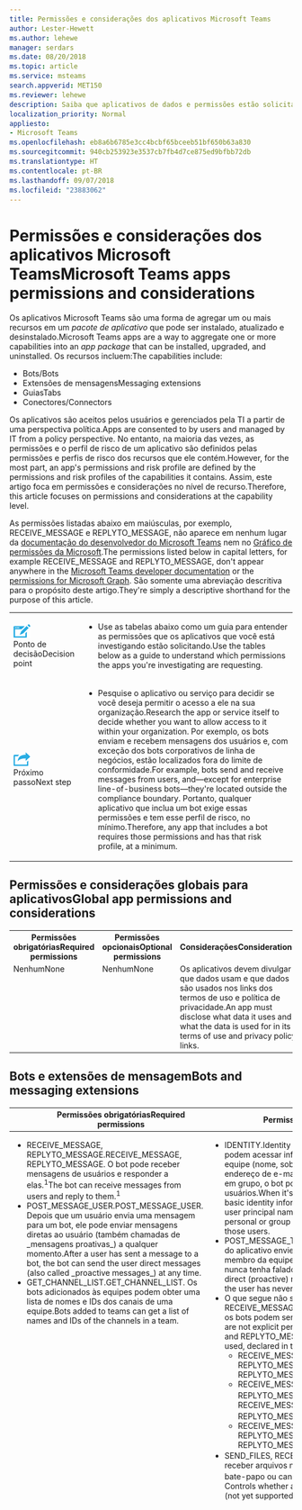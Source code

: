 ```yaml
---
title: Permissões e considerações dos aplicativos Microsoft Teams
author: Lester-Hewett
ms.author: lehewe
manager: serdars
ms.date: 08/20/2018
ms.topic: article
ms.service: msteams
search.appverid: MET150
ms.reviewer: lehewe
description: Saiba que aplicativos de dados e permissões estão solicitando da sua organização.
localization_priority: Normal
appliesto:
- Microsoft Teams
ms.openlocfilehash: eb8a6b6785e3cc4bcbf65bceeb51bf650b63a830
ms.sourcegitcommit: 940cb253923e3537cb7fb4d7ce875ed9bfbb72db
ms.translationtype: HT
ms.contentlocale: pt-BR
ms.lasthandoff: 09/07/2018
ms.locfileid: "23883062"
---
```

# <a name="microsoft-teams-apps-permissions-and-considerations"></a><span data-ttu-id="4c182-103">Permissões e considerações dos aplicativos Microsoft Teams</span><span class="sxs-lookup"><span data-stu-id="4c182-103">Microsoft Teams apps permissions and considerations</span></span>

<span data-ttu-id="4c182-104">Os aplicativos Microsoft Teams são uma forma de agregar um ou mais recursos em um _pacote de aplicativo_ que pode ser instalado, atualizado e desinstalado.</span><span class="sxs-lookup"><span data-stu-id="4c182-104">Microsoft Teams apps are a way to aggregate one or more capabilities into an _app package_ that can be installed, upgraded, and uninstalled.</span></span> <span data-ttu-id="4c182-105">Os recursos incluem:</span><span class="sxs-lookup"><span data-stu-id="4c182-105">The capabilities include:</span></span>

-   <span data-ttu-id="4c182-106">Bots</span><span class="sxs-lookup"><span data-stu-id="4c182-106">/Bots</span></span>
-   <span data-ttu-id="4c182-107">Extensões de mensagens</span><span class="sxs-lookup"><span data-stu-id="4c182-107">Messaging extensions</span></span>
-   <span data-ttu-id="4c182-108">Guias</span><span class="sxs-lookup"><span data-stu-id="4c182-108">Tabs</span></span>
-   <span data-ttu-id="4c182-109">Conectores</span><span class="sxs-lookup"><span data-stu-id="4c182-109">/Connectors</span></span>

<span data-ttu-id="4c182-110">Os aplicativos são aceitos pelos usuários e gerenciados pela TI a partir de uma perspectiva política.</span><span class="sxs-lookup"><span data-stu-id="4c182-110">Apps are consented to by users and managed by IT from a policy perspective.</span></span> <span data-ttu-id="4c182-111">No entanto, na maioria das vezes, as permissões e o perfil de risco de um aplicativo são definidos pelas permissões e perfis de risco dos recursos que ele contém.</span><span class="sxs-lookup"><span data-stu-id="4c182-111">However, for the most part, an app's permissions and risk profile are defined by the permissions and risk profiles of the capabilities it contains.</span></span> <span data-ttu-id="4c182-112">Assim, este artigo foca em permissões e considerações no nível de recurso.</span><span class="sxs-lookup"><span data-stu-id="4c182-112">Therefore, this article focuses on permissions and considerations at the capability level.</span></span>

<span data-ttu-id="4c182-113">As permissões listadas abaixo em maiúsculas, por exemplo, RECEIVE_MESSAGE e REPLYTO_MESSAGE, não aparece em nenhum lugar da [documentação do desenvolvedor do Microsoft Teams](https://aka.ms/teamsdevdocs) nem no [Gráfico de permissões da Microsoft](https://developer.microsoft.com/graph/docs/concepts/permissions_reference).</span><span class="sxs-lookup"><span data-stu-id="4c182-113">The permissions listed below in capital letters, for example RECEIVE_MESSAGE and REPLYTO_MESSAGE, don't appear anywhere in the [Microsoft Teams developer documentation](https://aka.ms/teamsdevdocs) or the [permissions for Microsoft Graph](https://developer.microsoft.com/graph/docs/concepts/permissions_reference).</span></span> <span data-ttu-id="4c182-114">São somente uma abreviação descritiva para o propósito deste artigo.</span><span class="sxs-lookup"><span data-stu-id="4c182-114">They're simply a descriptive shorthand for the purpose of this article.</span></span>


|    |     |
|-----------|------------|
| ![](media/audio_conferencing_image7.png) <br/><span data-ttu-id="4c182-115">Ponto de decisão</span><span class="sxs-lookup"><span data-stu-id="4c182-115">Decision point</span></span>|<ul><li><span data-ttu-id="4c182-116">Use as tabelas abaixo como um guia para entender as permissões que os aplicativos que você está investigando estão solicitando.</span><span class="sxs-lookup"><span data-stu-id="4c182-116">Use the tables below as a guide to understand which permissions the apps you're investigating are requesting.</span></span></li></ul> |
| ![](media/audio_conferencing_image9.png)<br/><span data-ttu-id="4c182-117">Próximo passo</span><span class="sxs-lookup"><span data-stu-id="4c182-117">Next step</span></span>|<ul><li><span data-ttu-id="4c182-118">Pesquise o aplicativo ou serviço para decidir se você deseja permitir o acesso a ele na sua organização.</span><span class="sxs-lookup"><span data-stu-id="4c182-118">Research the app or service itself to decide whether you want to allow access to it within your organization.</span></span> <span data-ttu-id="4c182-119">Por exemplo, os bots enviam e recebem mensagens dos usuários e, com exceção dos bots corporativos de linha de negócios, estão localizados fora do limite de conformidade.</span><span class="sxs-lookup"><span data-stu-id="4c182-119">For example, bots send and receive messages from users, and—except for enterprise line-of-business bots—they're located outside the compliance boundary.</span></span> <span data-ttu-id="4c182-120">Portanto, qualquer aplicativo que inclua um bot exige essas permissões e tem esse perfil de risco, no mínimo.</span><span class="sxs-lookup"><span data-stu-id="4c182-120">Therefore, any app that includes a bot requires those permissions and has that risk profile, at a minimum.</span></span> </li></ul>|

## <a name="global-app-permissions-and-considerations"></a><span data-ttu-id="4c182-121">Permissões e considerações globais para aplicativos</span><span class="sxs-lookup"><span data-stu-id="4c182-121">Global app permissions and considerations</span></span>

<table>
  <tr>
    <th width="25%"><span data-ttu-id="4c182-122">Permissões obrigatórias</span><span class="sxs-lookup"><span data-stu-id="4c182-122">Required permissions</span></span></th>
    <th width="25%"><span data-ttu-id="4c182-123">Permissões opcionais</span><span class="sxs-lookup"><span data-stu-id="4c182-123">Optional permissions</span></span></th>
    <th width="50%"><span data-ttu-id="4c182-124">Considerações</span><span class="sxs-lookup"><span data-stu-id="4c182-124">Considerations</span></span></th>
  </tr>
  <tr>
    <td valign="top"><span data-ttu-id="4c182-125">Nenhum</span><span class="sxs-lookup"><span data-stu-id="4c182-125">None</span></span></td>
    <td valign="top"><span data-ttu-id="4c182-126">Nenhum</span><span class="sxs-lookup"><span data-stu-id="4c182-126">None</span></span></td>
    <td valign="top"><span data-ttu-id="4c182-127">Os aplicativos devem divulgar que dados usam e que dados são usados nos links dos termos de uso e política de privacidade.</span><span class="sxs-lookup"><span data-stu-id="4c182-127">An app must disclose what data it uses and what the data is used for in its terms of use and privacy policy links.</span></span></td>
  </tr>
</table>

## <a name="bots-and-messaging-extensions"></a><span data-ttu-id="4c182-128">Bots e extensões de mensagem</span><span class="sxs-lookup"><span data-stu-id="4c182-128">Bots and messaging extensions</span></span>

<table>
 <thead>
  <tr>
    <th width="0.5%"></th>
    <th width="24.5%"><span data-ttu-id="4c182-129">Permissões obrigatórias</span><span class="sxs-lookup"><span data-stu-id="4c182-129">Required permissions</span></span></th>
    <th width="25%"><span data-ttu-id="4c182-130">Permissões opcionais</span><span class="sxs-lookup"><span data-stu-id="4c182-130">Optional permissions</span></span></th>
    <th width="50%"><span data-ttu-id="4c182-131">Considerações</span><span class="sxs-lookup"><span data-stu-id="4c182-131">Considerations</span></span></th>
  </tr>
</thead>
<tbody>
   <tr>
    <td valign="top" colspan="2"><ul><li>   <span data-ttu-id="4c182-132">RECEIVE_MESSAGE, REPLYTO_MESSAGE.</span><span class="sxs-lookup"><span data-stu-id="4c182-132">RECEIVE_MESSAGE, REPLYTO_MESSAGE.</span></span> <span data-ttu-id="4c182-133">O bot pode receber mensagens de usuários e responder a elas.<sup>1</sup></span><span class="sxs-lookup"><span data-stu-id="4c182-133">The bot can receive messages from users and reply to them.<sup>1</sup></span></span></li><li><span data-ttu-id="4c182-134">POST_MESSAGE_USER.</span><span class="sxs-lookup"><span data-stu-id="4c182-134">POST_MESSAGE_USER.</span></span> <span data-ttu-id="4c182-135">Depois que um usuário envia uma mensagem para um bot, ele pode enviar mensagens diretas ao usuário (também chamadas de _mensagens proativas_) a qualquer momento.</span><span class="sxs-lookup"><span data-stu-id="4c182-135">After a user has sent a message to a bot, the bot can send the user direct messages (also called _proactive messages_) at any time.</span></span></li><li><span data-ttu-id="4c182-136">GET_CHANNEL_LIST.</span><span class="sxs-lookup"><span data-stu-id="4c182-136">GET_CHANNEL_LIST.</span></span> <span data-ttu-id="4c182-137">Os bots adicionados às equipes podem obter uma lista de nomes e IDs dos canais de uma equipe.</span><span class="sxs-lookup"><span data-stu-id="4c182-137">Bots added to teams can get a list of names and IDs of the channels in a team.</span></span></li></ul></td>
    <td valign="top"><ul><li><span data-ttu-id="4c182-138">IDENTITY.</span><span class="sxs-lookup"><span data-stu-id="4c182-138">Identity</span></span> <span data-ttu-id="4c182-139">Quando usados em um canal, os bots do aplicativo podem acessar informações básicas de identidade dos membros da equipe (nome, sobrenome, nome principal de usuário [UPN], endereço de e-mail); quando é usado em um bate-papo pessoal ou em grupo, o bot pode acessar as mesmas informações desses usuários.</span><span class="sxs-lookup"><span data-stu-id="4c182-139">When it's used in a channel, the app's bots can access basic identity information of team members (first name, last name, user principal name [UPN], email address); when it's used in a personal or group chat, the bot can access the same information for those users.</span></span></li><li> <span data-ttu-id="4c182-140">POST_MESSAGE_TEAM.</span><span class="sxs-lookup"><span data-stu-id="4c182-140">POST_MESSAGE_TEAM.</span></span> <span data-ttu-id="4c182-141">Permite que os bots do aplicativo enviem mensagens diretas (proativas) a qualquer membro da equipe, a qualquer momento, mesmo que o usuário nunca tenha falado com o bot antes.</span><span class="sxs-lookup"><span data-stu-id="4c182-141">Allows an app's bots to send direct (proactive) messages to any team member at any time, even if the user has never talked to the bot before.</span></span></li><li><span data-ttu-id="4c182-142">O que segue não são permissões explícitas, mas estão implícitas em RECEIVE_MESSAGE e REPLYTO_MESSAGE e nos escopos nos quais os bots podem ser usados, declarados no manifesto:</span><span class="sxs-lookup"><span data-stu-id="4c182-142">The following are not explicit permissions, but are implied by RECEIVE_MESSAGE and REPLYTO_MESSAGE and the scopes into which the bots can be used, declared in the manifest:</span></span> <ul><li><span data-ttu-id="4c182-143">RECEIVE_MESSAGE_PERSONAL, REPLYTO_MESSAGE_PERSONAL</span><span class="sxs-lookup"><span data-stu-id="4c182-143">RECEIVE_MESSAGE_PERSONAL, REPLYTO_MESSAGE_PERSONAL</span></span></li><li><span data-ttu-id="4c182-144">RECEIVE_MESSAGE_GROUPCHAT, REPLYTO_MESSAGE_GROUPCHAT<sup>2</sup> </span><span class="sxs-lookup"><span data-stu-id="4c182-144">RECEIVE_MESSAGE_GROUPCHAT, REPLYTO_MESSAGE_GROUPCHAT<sup>2</sup> </span></span></li><li><span data-ttu-id="4c182-145">RECEIVE_MESSAGE_TEAM, REPLYTO_MESSAGE_TEAM</span><span class="sxs-lookup"><span data-stu-id="4c182-145">RECEIVE_MESSAGE_TEAM, REPLYTO_MESSAGE_TEAM</span></span></li></ul><li><span data-ttu-id="4c182-146">SEND_FILES, RECEIVE_FILES.<sup>3</sup> Controla se um bot pode enviar e receber arquivos no bate-papo pessoal (ainda sem suporte para bate-papo ou canais em grupo).</span><span class="sxs-lookup"><span data-stu-id="4c182-146">SEND_FILES, RECEIVE_FILES.<sup>3</sup> Controls whether a bot can send and receive files in personal chat (not yet supported for group chat or channels).</span></span></li></ul></td>
    <td valign="top"><ul><li><span data-ttu-id="4c182-147">Os bots só têm acesso às equipes às quais foram adicionados ou aos usuários que os instalaram.</span><span class="sxs-lookup"><span data-stu-id="4c182-147">Bots only have access to teams to which they've been added or to users who have installed them.</span></span></li><li><span data-ttu-id="4c182-148">Os bots só recebem mensagens nas quais são mencionados explicitamente pelos usuários.</span><span class="sxs-lookup"><span data-stu-id="4c182-148">Bots only receive messages in which they're explicitly mentioned by users.</span></span> <span data-ttu-id="4c182-149">Esses dados saem da rede corporativa.</span><span class="sxs-lookup"><span data-stu-id="4c182-149">This data leaves the corporate network.</span></span></li><li>    <span data-ttu-id="4c182-150">Os bots só podem responder a conversas em que são mencionados.</span><span class="sxs-lookup"><span data-stu-id="4c182-150">Bots can only reply to conversations in which they're mentioned.</span></span></li><li><span data-ttu-id="4c182-151">Depois que um usuário tiver conversado com um bot, se o bot armazenar o ID do usuário, ele poderá enviar mensagens diretas ao usuário a qualquer momento.</span><span class="sxs-lookup"><span data-stu-id="4c182-151">After a user has conversed with a bot, if the bot stores that user's ID, it can send that user direct messages at any time.</span></span> </li><li><span data-ttu-id="4c182-152">Teoricamente, é possível que as mensagens do bot contenham links para sites de phishing ou malware, mas os bots podem ser bloqueados pelo usuário, pelo administrador do locatário ou globalmente pela Microsoft.</span><span class="sxs-lookup"><span data-stu-id="4c182-152">It is theoretically possible for bot messages to contain links to phishing or malware sites, but bots can be blocked by the user, the tenant admin, or globally by Microsoft.</span></span> </li><li><span data-ttu-id="4c182-153">O bot pode recuperar (e pode armazenar) informações de identidade básicas dos membros da equipe aos quais o aplicativo foi adicionado ou de usuários individuais em bate-papos pessoais ou em grupo.</span><span class="sxs-lookup"><span data-stu-id="4c182-153">A bot can retrieve (and might store) very basic identity information for the team members the app has been added to, or for individual users in personal or group chats.</span></span> <span data-ttu-id="4c182-154">Para obter mais informações sobre esses usuários, o bot deve solicitar que façam login no Azure Active Directory (Azure AD).</span><span class="sxs-lookup"><span data-stu-id="4c182-154">To get further information about these users, the bot must require them to sign in to Azure Active Directory (Azure AD).</span></span> </li><li><span data-ttu-id="4c182-155">Os bots podem recuperar (e podem armazenar) a lista de canais de uma equipe; esses dados saem da rede corporativa.</span><span class="sxs-lookup"><span data-stu-id="4c182-155">Bots can retrieve (and might store) the list of channels in a team; this data leaves the corporate network.</span></span> </li><li><span data-ttu-id="4c182-156">Quando um arquivo é enviado para um bot, o arquivo sai da rede corporativa.</span><span class="sxs-lookup"><span data-stu-id="4c182-156">When a file is sent to a bot, the file leaves the corporate network.</span></span> <span data-ttu-id="4c182-157">O envio e o recebimento de arquivos requer a aprovação do usuário para cada arquivo.</span><span class="sxs-lookup"><span data-stu-id="4c182-157">Sending and receiving files requires user approval for each file.</span></span> </li><li><span data-ttu-id="4c182-158">Por padrão, os bots não têm a capacidade de agir em nome do usuário, mas podem solicitar que os usuários façam login; quando o usuário faz login, o bot obtém um token de acesso com o qual pode fazer outras coisas.</span><span class="sxs-lookup"><span data-stu-id="4c182-158">By default, bots don't have the ability to act on behalf of the user, but bots can ask users to sign in; as soon as the user signs in, the bot will have an access token with which it can do additional things.</span></span> <span data-ttu-id="4c182-159">O que essas outras coisas são exatamente depende do bot e de onde o usuário faz login: um bot é um aplicativo do Azure AD registrado em <a href="https://apps.dev.microsoft.com/">https://apps.dev.microsoft.com/</a> e pode ter o seu próprio conjunto de permissões.</span><span class="sxs-lookup"><span data-stu-id="4c182-159">Exactly what those additional things are depends on the bot and where the user signs in: a bot is an Azure AD app registered at <a href="https://apps.dev.microsoft.com/">https://apps.dev.microsoft.com/</a> and can have its own set of permissions.</span></span></li><li><span data-ttu-id="4c182-160">Os bots são informados sempre que usuários são adicionados ou excluídos de uma equipe.</span><span class="sxs-lookup"><span data-stu-id="4c182-160">Bots are informed whenever users are added to or deleted from a team.</span></span></li><li><span data-ttu-id="4c182-161">Os bots não veem o endereço IP nem nenhuma informação referenciadora dos usuários.</span><span class="sxs-lookup"><span data-stu-id="4c182-161">Bots don't see users' IP addresses or other referrer information.</span></span> <span data-ttu-id="4c182-162">Todas as informações vêm da Microsoft.</span><span class="sxs-lookup"><span data-stu-id="4c182-162">All information comes from Microsoft.</span></span> <span data-ttu-id="4c182-163">(Há uma exceção: se um bot implementa sua própria experiência de login, a IU de login verá o endereço IP e informações referenciadoras dos usuários.)</span><span class="sxs-lookup"><span data-stu-id="4c182-163">(There is one exception: if a bot implements its own sign-in experience, the sign-in UI will see users' IP addresses and referrer information.)</span></span></li><li><span data-ttu-id="4c182-164">Por outro lado, as extensões de mensagem veem o endereço IP e informações referenciadoras dos usuários.</span><span class="sxs-lookup"><span data-stu-id="4c182-164">Messaging extensions, on the other hand, do see users' IP addresses and referrer information.</span></span></li><li><span data-ttu-id="4c182-165">As diretrizes do aplicativo (e nosso processo de avaliação do AppSource) requerem discrição do usuário ao publicar mensagens de bate-papo pessoal (por meio da permissão POST_MESSAGE_TEAM) para fins válidos.</span><span class="sxs-lookup"><span data-stu-id="4c182-165">App guidelines (and our AppSource review process) require discretion in posting personal chat messages to users (via the POST_MESSAGE_TEAM permission) for valid purposes.</span></span> <span data-ttu-id="4c182-166">No caso de abuso, os usuários podem bloquear o bot, os administradores do locatário podem bloquear o aplicativo e a Microsoft pode bloquear os bots centralmente, se necessário.</span><span class="sxs-lookup"><span data-stu-id="4c182-166">In the event of abuse, users can block the bot, tenant admins can block the app, and Microsoft can block bots centrally if necessary.</span></span></li></ul></td>
</tr>
</tbody>
<tfoot>
<tr><td align="right"><span data-ttu-id="4c182-167"><sup>1</sup></span><span class="sxs-lookup"><span data-stu-id="4c182-167"><sup>$1</sup></span></span></td><td colspan="3"><span data-ttu-id="4c182-168">Alguns bots só enviam mensagens (POST_MESSAGE_USER).</span><span class="sxs-lookup"><span data-stu-id="4c182-168">Some bots only send messages (POST_MESSAGE_USER).</span></span> <span data-ttu-id="4c182-169">Eles são chamados de bots “somente notificação”, mas o termo não se refere ao que um bot tem permissão ou não para fazer; isso significa que o bot não quer expor uma experiência de conversação.</span><span class="sxs-lookup"><span data-stu-id="4c182-169">They're called "notification-only" bots, but the term doesn't refer to what a bot is allowed or not allowed to do, it means that the bot doesn't want to expose a conversational experience.</span></span> <span data-ttu-id="4c182-170">O Teams usa esse campo para desativar a funcionalidade na IU que normalmente estaria ativada; o bot não tem restrição ao que é permitido fazer em comparação com bots que expõem uma experiência de conversação.</span><span class="sxs-lookup"><span data-stu-id="4c182-170">Teams uses this field to disable functionality in the UI that would ordinarily be enabled; the bot isn't restricted in what it's allowed to do compared to bots that do expose a conversational experience.</span></span></td></tr>
<tr><td align="right"><span data-ttu-id="4c182-171"><sup>2</sup></span><span class="sxs-lookup"><span data-stu-id="4c182-171">●<sup>2</sup></span></span></td><td colspan="3"><span data-ttu-id="4c182-172">Atualmente na previsualização do desenvolvedor.</span><span class="sxs-lookup"><span data-stu-id="4c182-172">Currently in Developer Preview.</span></span></td></tr>
<tr><td align="right"><span data-ttu-id="4c182-173"><sup>3</sup></span><span class="sxs-lookup"><span data-stu-id="4c182-173"><sup>3%</sup></span></span></td><td colspan="3"><span data-ttu-id="4c182-174">Atualmente na previsualização do desenvolvedor.</span><span class="sxs-lookup"><span data-stu-id="4c182-174">Currently in Developer Preview.</span></span> <span data-ttu-id="4c182-175">Regido pela propriedade booleana <code>supportsFiles</code> no objeto do bot, no arquivo manifest.json do aplicativo.</span><span class="sxs-lookup"><span data-stu-id="4c182-175">Governed by the <code>supportsFiles</code> Boolean property on the bot object in the manifest.json file for the app.</span></span></td>
</tr>
</tfoot>
</table>

> [!Note]
> <ul><li><span data-ttu-id="4c182-176">Se o bot tiver seu próprio login, haverá uma segunda experiência de consentimento diferente na primeira vez em que o usuário fizer login.</span><span class="sxs-lookup"><span data-stu-id="4c182-176">If a bot has its own sign-in, there's a second—different—consent experience the first time the user signs in.</span></span></li><li><span data-ttu-id="4c182-177">No momento, as permissões do Azure AD associadas a qualquer um dos recursos dentro de um aplicativo Teams (bot, guia, conector ou extensão de mensagem) são completamente separadas das permissões do Teams listadas aqui.</span><span class="sxs-lookup"><span data-stu-id="4c182-177">Currently, the Azure AD permissions associated with any of the capabilities inside a Teams app (bot, tab, connector, or messaging extension) are completely separate from the Teams permissions listed here.</span></span></li></ul>


## <a name="tabs"></a><span data-ttu-id="4c182-178">Guias</span><span class="sxs-lookup"><span data-stu-id="4c182-178">Tabs</span></span>

<span data-ttu-id="4c182-179">Uma guia é um site sendo executado dentro do Teams.</span><span class="sxs-lookup"><span data-stu-id="4c182-179">A tab is a website running inside Teams.</span></span>

<table>
  <tr>
    <th width="25%"><span data-ttu-id="4c182-180">Permissões obrigatórias</span><span class="sxs-lookup"><span data-stu-id="4c182-180">Required permissions</span></span></th>
    <th width="25%"><span data-ttu-id="4c182-181">Permissões opcionais</span><span class="sxs-lookup"><span data-stu-id="4c182-181">Optional permissions</span></span></th>
    <th width="50%"><span data-ttu-id="4c182-182">Considerações</span><span class="sxs-lookup"><span data-stu-id="4c182-182">Considerations</span></span></th>
  </tr>
  <tr>
    <td valign="top"><span data-ttu-id="4c182-183">SEND_AND_RECEIVE_WEB_DATA</span><span class="sxs-lookup"><span data-stu-id="4c182-183">SEND_AND_RECEIVE_WEB_DATA</span></span></td>
    <td valign="top"><span data-ttu-id="4c182-184">Nenhuma (no momento).</span><span class="sxs-lookup"><span data-stu-id="4c182-184">None (currently).</span></span></td>
    <td valign="top"><ul><li><span data-ttu-id="4c182-185">O perfil de risco de uma guia é quase idêntico ao mesmo site sendo executado em uma guia do navegador.</span><span class="sxs-lookup"><span data-stu-id="4c182-185">The risk profile for a tab is almost identical to that same website running in a browser tab.</span></span> </li><li><span data-ttu-id="4c182-186">Uma guia também obtém o contexto no qual está sendo executada, incluindo o nome login e o UPN do usuário atual, o ID do Objeto do Azure AD do usuário atual, o ID do Grupo do Office 365 (equipe) em que reside, o ID do locatário e a localidade atual do usuário.</span><span class="sxs-lookup"><span data-stu-id="4c182-186">A tab also gets the context in which it's running, including the sign-in name and UPN of the current user, the Azure AD Object ID for the current user, the ID of the Office 365 Group (team) in which it resides, the tenant ID, and the current locale of the user.</span></span> <span data-ttu-id="4c182-187">Entretanto, para mapear esses IDs para as informações de um usuário, a guia precisa que o usuário faça login no Azure AD.</span><span class="sxs-lookup"><span data-stu-id="4c182-187">However, to map these IDs to a user's information, the tab would have to make the user sign in to Azure AD.</span></span></li></ul></td>
  </tr>
  </table>

## <a name="connectors"></a><span data-ttu-id="4c182-188">Conectores</span><span class="sxs-lookup"><span data-stu-id="4c182-188">/Connectors</span></span>

<span data-ttu-id="4c182-189">Um conector envia mensagens para um canal quando ocorrem eventos em um sistema externo.</span><span class="sxs-lookup"><span data-stu-id="4c182-189">A connector posts messages to a channel when events in an external system occur.</span></span>

  <table>
  <tr>
    <th width="25%"><span data-ttu-id="4c182-190">Permissões obrigatórias</span><span class="sxs-lookup"><span data-stu-id="4c182-190">Required permissions</span></span></th>
    <th width="25%"><span data-ttu-id="4c182-191">Permissões opcionais</span><span class="sxs-lookup"><span data-stu-id="4c182-191">Optional permissions</span></span></th>
    <th width="50%"><span data-ttu-id="4c182-192">Considerações</span><span class="sxs-lookup"><span data-stu-id="4c182-192">Considerations</span></span></th>
  </tr>
  <tr>
    <td valign="top"><span data-ttu-id="4c182-193">POST_MESSAGE_CHANNEL</span><span class="sxs-lookup"><span data-stu-id="4c182-193">POST_MESSAGE_CHANNEL</span></span></td>
    <td valign="top"><span data-ttu-id="4c182-194">REPLYTO_CONNECTOR_MESSAGE.</span><span class="sxs-lookup"><span data-stu-id="4c182-194">REPLYTO_CONNECTOR_MESSAGE.</span></span> <span data-ttu-id="4c182-195">Alguns conectores têm suporte para _mensagens acionáveis_, que permitem que os usuários postem respostas direcionadas à mensagem do conector, por exemplo, adicionando uma resposta a um problema do GitHub ou adicionando uma data a um cartão Trello.</span><span class="sxs-lookup"><span data-stu-id="4c182-195">Certain connectors support _actionable messages_, which allow users to post targeted replies to the connector message, for example by adding a response to a GitHub issue or adding a date to a Trello card.</span></span></td>
    <td valign="top"><ul><li><span data-ttu-id="4c182-196">O sistema que posta as mensagens do conector não sabe quem está postando nem quem recebe as mensagens: nenhuma informação sobre o destinatário é revelada.</span><span class="sxs-lookup"><span data-stu-id="4c182-196">The system that posts connector messages doesn't know who it's posting to or who receives the messages: no information about the recipient is disclosed.</span></span> <span data-ttu-id="4c182-197">(A Microsoft é o destinatário real, não o locatário; a Microsoft faz a postagem real para o canal.)</span><span class="sxs-lookup"><span data-stu-id="4c182-197">(Microsoft is the actual recipient, not the tenant; Microsoft does the actual post to the channel.)</span></span></li><li><span data-ttu-id="4c182-198">Nenhum dado sai da rede corporativa quando as mensagens do conector são postadas em um canal.</span><span class="sxs-lookup"><span data-stu-id="4c182-198">No data leaves the corporate network when connector messages are posted to a channel.</span></span></li><li><span data-ttu-id="4c182-199">Conectores que têm suporte para mensagens acionáveis (permissão REPLYTO_CONNECTOR_MESSAGE) também não veem informações sobre o endereço IP e informações referenciadoras; essas informações são enviadas para a Microsoft e, em seguida, roteadas para pontos de extremidade HTTP previamente registrados com a Microsoft no portal de Conectores.</span><span class="sxs-lookup"><span data-stu-id="4c182-199">Connectors that support actionable messages (REPLYTO_CONNECTOR_MESSAGE permission) also don't see IP address and referrer information; this information is sent to Microsoft and then routed to HTTP endpoints that were previously registered with Microsoft in the Connectors portal.</span></span></li><li><span data-ttu-id="4c182-200">Cada vez que um conector é configurado para um canal, é criada uma URL exclusiva para essa instância do conector.</span><span class="sxs-lookup"><span data-stu-id="4c182-200">Each time a connector is configured for a channel, a unique URL for that connector instance is created.</span></span> <span data-ttu-id="4c182-201">Se essa instância do conector for excluída, a URL não poderá mais ser usada.</span><span class="sxs-lookup"><span data-stu-id="4c182-201">If that connector instance is deleted, the URL can no longer be used.</span></span></li><li><span data-ttu-id="4c182-202">As mensagens do conector não podem conter arquivos anexados.</span><span class="sxs-lookup"><span data-stu-id="4c182-202">Connector messages can't contain file attachments.</span></span></li><li><span data-ttu-id="4c182-203">A URL da instância do conector deve ser tratada como secreta/confidencial: qualquer pessoa que tenha essa URL pode enviar a ele, como um endereço de e-mail.</span><span class="sxs-lookup"><span data-stu-id="4c182-203">The connector instance URL should be treated as secret/confidential: anyone who has that URL can post to it, like an email address.</span></span> <span data-ttu-id="4c182-204">Portanto, existe um certo risco de spam ou links para sites de phishing ou malware.</span><span class="sxs-lookup"><span data-stu-id="4c182-204">Therefore, there's some risk of spam or links to phishing or malware sites.</span></span> <span data-ttu-id="4c182-205">Se isso acontecer, os proprietários da equipe podem excluir a instância do conector.</span><span class="sxs-lookup"><span data-stu-id="4c182-205">If that were to happen, team owners can delete the connector instance.</span></span></li><li><span data-ttu-id="4c182-206">Se o serviço que envia as mensagens do conector ficar comprometido e começar a enviar links de spam/phishing/malware, o administrador do locatário poderá impedir que novas instâncias sejam criadas e a Microsoft poderá bloqueá-las centralmente.</span><span class="sxs-lookup"><span data-stu-id="4c182-206">If the service that sends connector messages were to become compromised and start sending spam/phishing/malware links, a tenant administrator can prevent new connector instances from being created and Microsoft can block them centrally.</span></span></li></ul></td>
  </tr>
</table>

> [!Note]
> <span data-ttu-id="4c182-207">No momento, não é possível saber quais conectores têm suporte para mensagens acionáveis (permissão REPLYTO_CONNECTOR_MESSAGE).</span><span class="sxs-lookup"><span data-stu-id="4c182-207">It's not currently possible to know which connectors support actionable messages (REPLYTO_CONNECTOR_MESSAGE permission).</span></span>


## <a name="outgoing-webhooks"></a><span data-ttu-id="4c182-208">Webhooks de saída</span><span class="sxs-lookup"><span data-stu-id="4c182-208">Outgoing webhooks</span></span>

<span data-ttu-id="4c182-209">_Webhooks de saída_ são criados na hora pelos proprietários ou membros da equipe se o sideloading está habilitado para um locatário.</span><span class="sxs-lookup"><span data-stu-id="4c182-209">_Outgoing webhooks_ are created on the fly by team owners or team members if sideloading is enabled for a tenant.</span></span> <span data-ttu-id="4c182-210">Não são recursos dos aplicativos Teams; essa informação está incluída para fins de completude.</span><span class="sxs-lookup"><span data-stu-id="4c182-210">They aren't capabilities of Teams apps; this information is included for completeness.</span></span>

<table>
  <tr>
    <th width="25%"><span data-ttu-id="4c182-211">Permissões obrigatórias</span><span class="sxs-lookup"><span data-stu-id="4c182-211">Required permissions</span></span></th>
    <th width="25%"><span data-ttu-id="4c182-212">Permissões opcionais</span><span class="sxs-lookup"><span data-stu-id="4c182-212">Optional permissions</span></span></th>
    <th width="50%"><span data-ttu-id="4c182-213">Considerações</span><span class="sxs-lookup"><span data-stu-id="4c182-213">Considerations</span></span></th>
  </tr>
    <tr>
    <td valign="top"><span data-ttu-id="4c182-214">RECEIVE_MESSAGE, REPLYTO_MESSAGE.</span><span class="sxs-lookup"><span data-stu-id="4c182-214">RECEIVE_MESSAGE, REPLYTO_MESSAGE.</span></span> <span data-ttu-id="4c182-215">Pode receber mensagens de usuários e responder a eles.</span><span class="sxs-lookup"><span data-stu-id="4c182-215">Can receive messages from users and reply to them.</span></span></td>
    <td valign="top"><span data-ttu-id="4c182-216">Nenhum</span><span class="sxs-lookup"><span data-stu-id="4c182-216">None</span></span></td>
    <td valign="top"><ul><li><span data-ttu-id="4c182-217">Os webhooks de saída são semelhantes aos bots, mas possuem menos privilégios.</span><span class="sxs-lookup"><span data-stu-id="4c182-217">Outgoing webhooks are similar to bots but have fewer privileges.</span></span> <span data-ttu-id="4c182-218">Eles devem ser mencionados explicitamente, assim como bots.</span><span class="sxs-lookup"><span data-stu-id="4c182-218">They must be explicitly mentioned, just like bots.</span></span></li><li><span data-ttu-id="4c182-219">Quando um webhook de saída é registrado, é gerado um _segredo_ que permite que ele verifique se o remetente é o Microsoft Teams, e não um invasor mal-intencionado.</span><span class="sxs-lookup"><span data-stu-id="4c182-219">When an outgoing webhook is registered, a _secret_ is generated, which allows the outgoing webhook to verify that the sender is Microsoft Teams as opposed to a malicious attacker.</span></span> <span data-ttu-id="4c182-220">O segredo deve permanecer um segredo; qualquer pessoa que tenha acesso a ele, pode se passar pelo Microsoft Teams.</span><span class="sxs-lookup"><span data-stu-id="4c182-220">This secret should remain a secret; anyone who has access to it can impersonate Microsoft Teams.</span></span> <span data-ttu-id="4c182-221">Se o segredo for comprometido, o webhook de saída poderá ser excluído e criado novamente, e um novo segredo será gerado.</span><span class="sxs-lookup"><span data-stu-id="4c182-221">If the secret is compromised, the outgoing webhook can be deleted and re-created, and a new secret will be generated.</span></span></li><li><span data-ttu-id="4c182-222">Embora seja possível criar um webhook de saída que não valide o segredo, não o recomendamos.</span><span class="sxs-lookup"><span data-stu-id="4c182-222">Although it's possible to create an outgoing webhook that doesn't validate the secret, we recommend against it.</span></span></li><li><span data-ttu-id="4c182-223">Além de receber e responder mensagens, os webhooks de saída não podem fazer muito: eles não podem enviar mensagens proativamente, não podem enviar nem receber arquivos, não podem fazer mais nada que os bots podem fazer, exceto receber e responder mensagens.</span><span class="sxs-lookup"><span data-stu-id="4c182-223">Other than receiving and replying to messages, outgoing webhooks can't do much: they can't proactively send messages, they can't send or receive files, they can't do anything else that bots can do except receive and reply to messages.</span></span></li></ul></td>
  </tr>
</table>